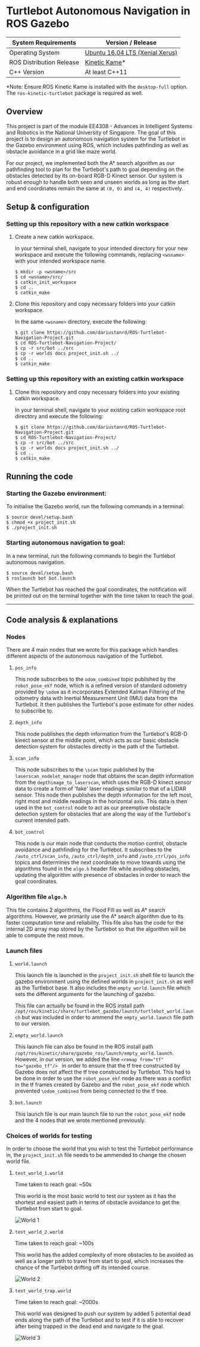 # Turtlebot Autonomous Navigation in ROS Gazebo
<!-- <div align="center">
  <img src="imagelink"><br><br>
</div> -->

| **System Requirements** | **Version / Release** |
|-----------------|-----------|
| Operating System | [Ubuntu 16.04 LTS (Xenial Xerus)](http://releases.ubuntu.com/16.04/) |
| ROS Distribution Release | [Kinetic Kame](http://wiki.ros.org/kinetic/Installation/Ubuntu)*|
| C++ Version | At least C++11 |


*Note: Ensure ROS Kinetic Kame is installed with the `desktop-full` option. The `ros-kinetic-turtlebot` package is required as well.

## Overview
This project is part of the module EE4308 - Advances in Intelligent Systems and Robotics in the National University of Singapore. The goal of this project is to design an autonomous navigation system for the Turtlebot in the Gazebo environment using ROS, which includes pathfinding as well as obstacle avoidance in a grid like maze world.

For our project, we implemented both the A* search algorithm as our pathfinding tool to plan for the Turtlebot's path to goal depending on the obstacles detected by its on-board RGB-D Kinect sensor. Our system is robust enough to handle both seen and unseen worlds as long as the start and end coordinates remain the same at `(0, 0)` and `(4, 4)` respectively.

## Setup & configuration

### Setting up this repository with a **new** catkin workspace

1. Create a new catkin workspace.
   
    In your terminal shell, navigate to your intended directory for your new workspace and execute the following commands, replacing `<wsname>` with your intended workspace name.

    ```shell
    $ mkdir -p <wsname>/src
    $ cd <wsname>/src/
    $ catkin_init_workspace
    $ cd ..
    $ catkin_make
    ```

2. Clone this repository and copy necessary folders into your catkin workspace.
    
    In the same `<wsname>` directory, execute the following:

    ```shell
    $ git clone https://github.com/dariustanrd/ROS-Turtlebot-Navigation-Project.git
    $ cd ROS-Turtlebot-Navigation-Project/
    $ cp -r src/bot ../src
    $ cp -r worlds docs project_init.sh ../
    $ cd ..
    $ catkin_make
    ```

### Setting up this repository with an **existing** catkin workspace
1. Clone this repository and copy necessary folders into your existing catkin workspace.
    
    In your terminal shell, navigate to your existing catkin workspace root directory and execute the following:

    ```shell
    $ git clone https://github.com/dariustanrd/ROS-Turtlebot-Navigation-Project.git
    $ cd ROS-Turtlebot-Navigation-Project/
    $ cp -r src/bot ../src
    $ cp -r worlds docs project_init.sh ../
    $ cd ..
    $ catkin_make
    ```

## Running the code

### Starting the Gazebo environment:

To initialise the Gazebo world, run the following commands in a terminal:

```shell
$ source devel/setup.bash
$ chmod +x project_init.sh
$ ./project_init.sh
```

### Starting autonomous navigation to goal:
In a new terminal, run the following commands to begin the Turtlebot autonomous navigation.

```shell
$ source devel/setup.bash
$ roslaunch bot bot.launch
```
When the Turtlebot has reached the goal coordinates, the notification will be printed out on the terminal together with the time taken to reach the goal.

-----------------

## Code analysis & explanations

### Nodes
There are 4 main nodes that we wrote for this package which handles different aspects of the autonomous navigation of the Turtlebot.

1. `pos_info`
   
   This node subscribes to the `odom_combined` topic published by the `robot_pose_ekf` node, which is a refined version of standard odometry provided by `\odom` as it incorporates Extended Kalman Filtering of the odometry data with Inertial Measurement Unit (IMU) data from the Turtlebot. It then publishes the Turtlebot's pose estimate for other nodes to subscribe to.

2. `depth_info`
   
   This node publishes the depth information from the Turtlebot's RGB-D kinect sensor at the middle point, which acts as our basic obstacle detection system for obstacles directly in the path of the Turtlebot.

3. `scan_info`
   
   This node subscribes to the `\scan` topic published by the `laserscan_nodelet_manager` node that obtains the scan depth information from the `depthimage_to_laserscan`, which uses the RGB-D kinect sensor data to create a form of 'fake' laser readings similar to that of a LIDAR sensor. This node then publishes the depth information for the left most, right most and middle readings in the horizontal axis. This data is then used in the `bot_control` node to act as our preemptive obstacle detection system for obstacles that are along the way of the Turtlebot's current intended path.

4. `bot_control`
   
   This node is our main node that conducts the motion control, obstacle avoidance and pathfinding for the Turtlebot. It subscribes to the `/auto_ctrl/scan_info`, `/auto_ctrl/depth_info` and `/auto_ctrl/pos_info` topics and determines the next coordinate to move towards using the algorithms found in the `algo.h` header file while avoiding obstacles, updating the algorithm with presence of obstacles in order to reach the goal coordinates.

### Algorithm file `algo.h`
This file contains 2 algorithms, the Flood Fill as well as A* search algorithms. However, we primarily use the A* search algorithm due to its faster computation time and reliability. This file also has the code for the internal 2D array map stored by the Turtlebot so that the algorithm will be able to compute the next move.

### Launch files

1. `world.launch`
   
   This launch file is launched in the `project_init.sh` shell file to launch the gazebo environment using the defined worlds in `project_init.sh` as well as the Turtlebot base. It also includes the `empty_world.launch` file which sets the different arguments for the launching of gazebo. 
   
   This file can actually be found in the ROS install path `/opt/ros/kinetic/share/turtlebot_gazebo/launch/turtlebot_world.launch` but was included in order to ammend the `empty_world.launch` file path to our version.

2. `empty_world.launch`
   
   This launch file can also be found in the ROS install path `/opt/ros/kinetic/share/gazebo_ros/launch/empty_world.launch`. However, in our version, we added the line `<remap from="tf" to="gazebo_tf"/> ` in order to ensure that the tf tree constructed by Gazebo does not affect the tf tree constructed by Turtlebot. This had to be done in order to use the `robot_pose_ekf` node as there was a conflict in the tf frames created by Gazebo and the `robot_pose_ekf` node which prevented `\odom_combined` from being connected to the tf tree.

3. `bot.launch`
   
   This launch file is our main launch file to run the `robot_pose_ekf` node and the 4 nodes that we wrote mentioned previously.

### Choices of worlds for testing

In order to choose the world that you wish to test the Turtlebot performance in, the `project_init.sh` file needs to be ammended to change the chosen world file.

1. `test_world_1.world`
   
   Time taken to reach goal: ~50s

   This world is the most basic world to test our system as it has the shortest and easiest path in terms of obstacle avoidance to get the Turtlebot from start to goal.
   
   ![World 1](/worlds/World1_sample_images/test-wolrd-1-top-view.jpg)

2. `test_world_2.world`
   
   Time taken to reach goal: ~100s

   This world has the added complexity of more obstacles to be avoided as well as a longer path to travel from start to goal, which increases the chance of the Turtlebot drifting off its intended course.
   
   ![World 2](/worlds/World2_sample_images/world_2_snapshot.jpg)

3. `test_world_trap.world`
   
   Time taken to reach goal: ~2000s

   This world was designed to push our system by added 5 potential dead ends along the path of the Turtlebot and to test if it is able to recover after being trapped in the dead end and navigate to the goal.

   ![World 3](/worlds/World3_sample_images/world_3_top.jpg)